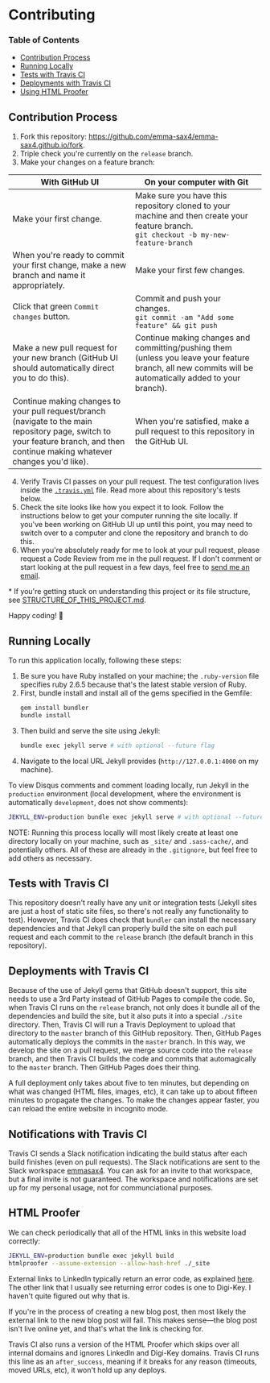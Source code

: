 # Contributing

### Table of Contents
- [Contribution Process](#contribution-process)
- [Running Locally](#running-locally)
- [Tests with Travis CI](#tests-with-travis-ci)
- [Deployments with Travis CI](#deployments-with-travis-ci)
- [Using HTML Proofer](#using-html-proofer)

## Contribution Process

1. Fork this repository: https://github.com/emma-sax4/emma-sax4.github.io/fork.
2. Triple check you're currently on the `release` branch.
3. Make your changes on a feature branch:

  | With GitHub UI | On your computer with Git |
  |----------------|---------------------------|
  | Make your first change. | Make sure you have this repository cloned to your machine and then create your feature branch. <br>`git checkout -b my-new-feature-branch` |
  | When you're ready to commit your first change, make a new branch and name it appropriately. | Make your first few changes. |
  | Click that green `Commit changes` button. | Commit and push your changes.<br>`git commit -am "Add some feature" && git push` |
  | Make a new pull request for your new branch (GitHub UI should automatically direct you to do this). | Continue making changes and committing/pushing them (unless you leave your feature branch, all new commits will be automatically added to your branch). |
  | Continue making changes to your pull request/branch (navigate to the main repository page, switch to your feature branch, and then continue making whatever changes you'd like). | When you're satisfied, make a pull request to this repository in the GitHub UI. |

4. Verify Travis CI passes on your pull request. The test configuration lives inside the [`.travis.yml`](https://github.com/emma-sax4/emma-sax4.github.io/blob/release/.travis.yml) file. Read more about this repository's tests below.
5. Check the site looks like how you expect it to look. Follow the instructions below to get your computer running the site locally. If you've been working on GitHub UI up until this point, you may need to switch over to a computer and clone the repository and branch to do this.
6. When you're absolutely ready for me to look at your pull request, please request a Code Review from me in the pull request. If I don't comment or start looking at the pull request in a few days, feel free to [send me an email](mailto:emma.sax4@gmail.com).

\* If you're getting stuck on understanding this project or its file structure, see [STRUCTURE_OF_THIS_PROJECT.md](https://github.com/emma-sax4/emma-sax4.github.io/blob/release/.github/STRUCTURE_OF_THIS_PROJECT.md).

Happy coding! 🤗

## Running Locally

To run this application locally, following these steps:
1. Be sure you have Ruby installed on your machine; the `.ruby-version` file specifies ruby 2.6.5 because that's the latest stable version of Ruby.
2. First, bundle install and install all of the gems specified in the Gemfile:
    ```bash
    gem install bundler
    bundle install
    ```
3. Then build and serve the site using Jekyll:
    ```bash
    bundle exec jekyll serve # with optional --future flag
    ```
4. Navigate to the local URL Jekyll provides (`http://127.0.0.1:4000` on my machine).

To view Disqus comments and comment loading locally, run Jekyll in the `production` environment (local development, where the environment is automatically `development`, does not show comments):
```bash
JEKYLL_ENV=production bundle exec jekyll serve # with optional --future flag
```

NOTE: Running this process locally will most likely create at least one directory locally on your machine, such as `_site/` and `.sass-cache/`, and potentially others. All of these are already in the `.gitignore`, but feel free to add others as necessary.

## Tests with Travis CI

This repository doesn't really have any unit or integration tests (Jekyll sites are just a host of static site files, so there's not really any functionality to test). However, Travis CI does check that `bundler` can install the necessary dependencies and that Jekyll can properly build the site on each pull request and each commit to the `release` branch (the default branch in this repository).

## Deployments with Travis CI

Because of the use of Jekyll gems that GitHub doesn't support, this site needs to use a 3rd Party instead of GitHub Pages to compile the code. So, when Travis CI runs on the `release` branch, not only does it bundle all of the dependencies and build the site, but it also puts it into a special `./site` directory. Then, Travis CI will run a Travis Deployment to upload that directory to the `master` branch of this GitHub repository. Then, GitHub Pages automatically deploys the commits in the `master` branch. In this way, we develop the site on a pull request, we merge source code into the `release` branch, and then Travis CI builds the code and commits that automagically to the `master` branch. Then GitHub Pages does their thing.

A full deployment only takes about five to ten minutes, but depending on what was changed (HTML files, images, etc), it can take up to about fifteen minutes to propagate the changes. To make the changes appear faster, you can reload the entire website in incognito mode.

## Notifications with Travis CI

Travis CI sends a Slack notification indicating the build status after each build finishes (even on pull requests). The Slack notifications are sent to the Slack workspace [emmasax4](https://emmasax4.slack.com). You can ask for an invite to that workspace, but a final invite is not guaranteed. The workspace and notifications are set up for my personal usage, not for communciational purposes.

## HTML Proofer

We can check periodically that all of the HTML links in this website load correctly:
```bash
JEKYLL_ENV=production bundle exec jekyll build
htmlproofer --assume-extension --allow-hash-href ./_site
```

External links to LinkedIn typically return an error code, as explained [here](https://github.com/gjtorikian/html-proofer/issues/215). The other link that I usually see returning error codes is one to Digi-Key. I haven't quite figured out why that is.

If you're in the process of creating a new blog post, then most likely the external link to the new blog post will fail. This makes sense—the blog post isn't live online yet, and that's what the link is checking for.

Travis CI also runs a version of the HTML Proofer which skips over all internal domains and ignores LinkedIn and Digi-Key domains. Travis CI runs this line as an `after_success`, meaning if it breaks for any reason (timeouts, moved URLs, etc), it won't hold up any deploys.
